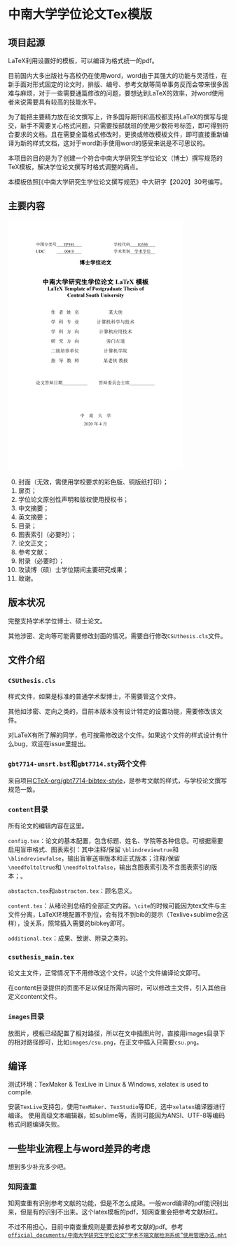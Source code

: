 # 中南大学学位论文Tex模版

## 项目起源

LaTeX利用设置好的模板，可以编译为格式统一的pdf。

目前国内大多出版社与高校仍在使用word，word由于其强大的功能与灵活性，在新手面对形式固定的论文时，排版、编号、参考文献等简单事务反而会带来很多困难与麻烦，对于一些需要通篇修改的问题，要想达到LaTeX的效率，对word使用者来说需要具有较高的技能水平。

为了能把主要精力放在论文撰写上，许多国际期刊和高校都支持LaTeX的撰写与提交，新手不需要关心格式问题，只需要按部就班的使用少数符号标签，即可得到符合要求的文档。且在需要全篇格式修改时，更换或修改模板文件，即可直接重新编译为新的样式文档，这对于word新手使用word的感受来说是不可思议的。

本项目的目的是为了创建一个符合中南大学研究生学位论文（博士）撰写规范的TeX模板，解决学位论文撰写时格式调整的痛点。

本模板依照[《中南大学研究生学位论文撰写规范》中大研字【2020】30号编写。

## 主要内容

![cover](images/cover.png)

0. 封面（无效，需使用学校要求的彩色版、铜版纸打印）；
1. 扉页；
2. 学位论文原创性声明和版权使用授权书；
3. 中文摘要；
4. 英文摘要；
5. 目录；
6. 图表索引（必要时）；
7. 论文正文；
8. 参考文献；
9. 附录（必要时）；
10. 攻读博（硕）士学位期间主要研究成果；
11. 致谢。

## 版本状况

完整支持学术学位博士、硕士论文。

其他涉密、定向等可能需要修改封面的情况，需要自行修改`CSUthesis.cls`文件。

## 文件介绍

### `CSUthesis.cls`

样式文件，如果是标准的普通学术型博士，不需要管这个文件。

其他如涉密、定向之类的，目前本版本没有设计特定的设置功能，需要修改该文件。

对LaTeX有所了解的同学，也可按需修改这个文件。如果这个文件的样式设计有什么bug，欢迎在issue里提出。

### `gbt7714-unsrt.bst`和`gbt7714.sty`两个文件

来自项目[CTeX-org/gbt7714-bibtex-style](https://github.com/CTeX-org/gbt7714-bibtex-style)，是参考文献的样式，与学校论文撰写规范一致。


### `content`目录

所有论文的编辑内容在这里。

`config.tex`：论文的基本配置，包含标题、姓名、学院等各种信息。可根据需要启用盲审格式、图表索引：其中注释/保留 `\blindreviewtrue`和 `\blindreviewfalse`，输出盲审送审版本和正式版本；注释/保留 `\needfoltoltrue`和 `\needfoltolfalse`，输出含图表索引及不含图表索引的版本；。

`abstactcn.tex`和`abstracten.tex`：顾名思义。

`content.tex`：从绪论到总结的全部正文内容。`\cite`的时候可能因为tex文件与主文件分离，LaTeX环境配置不到位，会有找不到bib的提示（Texlive+sublime会这样），没关系，照常插入需要的bibkey即可。

`additional.tex`：成果、致谢、附录之类的。


### `csuthesis_main.tex`

论文主文件，正常情况下不用修改这个文件，以这个文件编译论文即可。

在content目录提供的页面不足以保证所需内容时，可以修改主文件，引入其他自定义content文件。

### `images`目录

放图片，模板已经配置了相对路径，所以在文中插图片时，直接用images目录下的相对路径即可，比如`images/csu.png`，在正文中插入只需要`csu.png`。

## 编译

测试环境：TexMaker & TexLive in Linux & Windows, xelatex is used to compile.

安装`TexLive`支持包，使用`TexMaker`、`TexStudio`等IDE，选中`xelatex`编译器进行编译。
使用高级文本编辑器，如sublime等，否则可能因为ANSI、UTF-8等编码格式问题编译失败。


## 一些毕业流程上与word差异的考虑

想到多少补充多少吧。

### 知网查重
知网查重有识别参考文献的功能，但是不怎么成熟。一般word编译的pdf能识别出来，但是有的识别不出来。这个latex模板的pdf，知网查重会把参考文献标红。

不过不用担心，目前中南查重规则是要去掉参考文献的pdf。参考[`official_documents/中南大学研究生学位论文“学术不端文献检测系统”使用管理办法.mht`](http://gra.its.csu.edu.cn/yjsy/pygl/wjtzxq54863_3_6.html)



